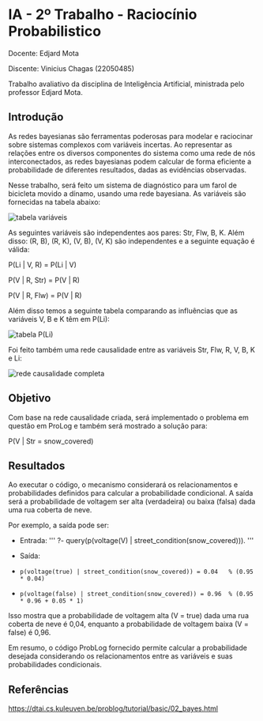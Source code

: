 # IA - 2º Trabalho - Raciocínio Probabilistico

Docente: Edjard Mota

Discente: Vinicius Chagas (22050485)


Trabalho avaliativo da disciplina de Inteligência Artificial, ministrada pelo professor Edjard Mota.


## Introdução

As redes bayesianas são ferramentas poderosas para modelar e raciocinar sobre sistemas complexos com variáveis incertas. Ao representar as relações entre os diversos componentes do sistema como uma rede de nós interconectados, as redes bayesianas podem calcular de forma eficiente a probabilidade de diferentes resultados, dadas as evidências observadas.


Nesse trabalho, será feito um sistema de diagnóstico para um farol de bicicleta movido a dínamo, usando uma rede bayesiana. As variáveis são fornecidas na tabela abaixo:


![tabela variáveis](https://github.com/user-attachments/assets/a285f223-1b28-46a6-a049-faff6d474c6a)


As seguintes variáveis são independentes aos pares: Str, Flw, B, K. Além disso: (R, B), (R, K), (V, B), (V, K) são independentes e a seguinte equação é válida:


P(Li | V, R) = P(Li | V)

P(V | R, Str) = P(V | R)

P(V | R, Flw) = P(V | R)


Além disso temos a seguinte tabela comparando as influências que as variáveis V, B e K têm em P(Li):


![tabela P(Li)](https://github.com/user-attachments/assets/c82ebf07-78b6-41f3-a828-678754937e00)


Foi feito também uma rede causalidade entre as variáveis Str, Flw, R, V, B, K e Li:


![rede causalidade completa](https://github.com/user-attachments/assets/413f501d-6df7-4c92-b4b2-09b8a654a3e7)



## Objetivo


Com base na rede causalidade criada, será implementado o problema em questão em ProLog e também será mostrado a solução para:

P(V | Str = snow_covered)


## Resultados


Ao executar o código, o mecanismo considerará os relacionamentos e probabilidades definidos para calcular a probabilidade condicional. A saída será a probabilidade de voltagem ser alta (verdadeira) ou baixa (falsa) dada uma rua coberta de neve.


Por exemplo, a saída pode ser:

- Entrada:
'''
?- query(p(voltage(V) | street_condition(snow_covered))).
'''

- Saída:
-     p(voltage(true) | street_condition(snow_covered)) = 0.04   % (0.95 * 0.04)
-     p(voltage(false) | street_condition(snow_covered)) = 0.96  % (0.95 * 0.96 + 0.05 * 1)


Isso mostra que a probabilidade de voltagem alta (V = true) dada uma rua coberta de neve é 0,04, enquanto a probabilidade de voltagem baixa (V = false) é 0,96.


Em resumo, o código ProbLog fornecido permite calcular a probabilidade desejada considerando os relacionamentos entre as variáveis e suas probabilidades condicionais.



## Referências
 
https://dtai.cs.kuleuven.be/problog/tutorial/basic/02_bayes.html


